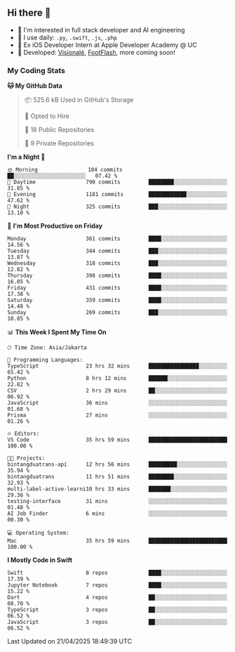 ## Hi there 👋

- 🤖 I'm interested in full stack developer and AI engineering
- 🌱 I use daily: `.py`, `.swift`, `.js`, `.php`
- 🍎 Ex iOS Developer Intern at Apple Developer Academy @ UC
- 🔨 Developed: [Visionalé](https://apps.apple.com/id/app/visional%C3%A9/id6737191146), [FootFlash](https://apps.apple.com/id/app/footflash/id6550905078), more coming soon!

### My Coding Stats

<!--START_SECTION:waka-->
**🐱 My GitHub Data** 

> 📦 525.6 kB Used in GitHub's Storage 
 > 
> 💼 Opted to Hire
 > 
> 📜 18 Public Repositories 
 > 
> 🔑 9 Private Repositories 
 > 
**I'm a Night 🦉** 

```text
🌞 Morning                184 commits         ██░░░░░░░░░░░░░░░░░░░░░░░   07.42 % 
🌆 Daytime                790 commits         ████████░░░░░░░░░░░░░░░░░   31.85 % 
🌃 Evening                1181 commits        ████████████░░░░░░░░░░░░░   47.62 % 
🌙 Night                  325 commits         ███░░░░░░░░░░░░░░░░░░░░░░   13.10 % 
```
📅 **I'm Most Productive on Friday** 

```text
Monday                   361 commits         ████░░░░░░░░░░░░░░░░░░░░░   14.56 % 
Tuesday                  344 commits         ███░░░░░░░░░░░░░░░░░░░░░░   13.87 % 
Wednesday                318 commits         ███░░░░░░░░░░░░░░░░░░░░░░   12.82 % 
Thursday                 398 commits         ████░░░░░░░░░░░░░░░░░░░░░   16.05 % 
Friday                   431 commits         ████░░░░░░░░░░░░░░░░░░░░░   17.38 % 
Saturday                 359 commits         ████░░░░░░░░░░░░░░░░░░░░░   14.48 % 
Sunday                   269 commits         ███░░░░░░░░░░░░░░░░░░░░░░   10.85 % 
```


📊 **This Week I Spent My Time On** 

```text
🕑︎ Time Zone: Asia/Jakarta

💬 Programming Languages: 
TypeScript               23 hrs 32 mins      ████████████████░░░░░░░░░   65.42 % 
Python                   8 hrs 12 mins       ██████░░░░░░░░░░░░░░░░░░░   22.82 % 
CSV                      2 hrs 29 mins       ██░░░░░░░░░░░░░░░░░░░░░░░   06.92 % 
JavaScript               36 mins             ░░░░░░░░░░░░░░░░░░░░░░░░░   01.68 % 
Prisma                   27 mins             ░░░░░░░░░░░░░░░░░░░░░░░░░   01.26 % 

🔥 Editors: 
VS Code                  35 hrs 59 mins      █████████████████████████   100.00 % 

🐱‍💻 Projects: 
bintangduatrans-api      12 hrs 56 mins      █████████░░░░░░░░░░░░░░░░   35.94 % 
bintangduatrans          11 hrs 51 mins      ████████░░░░░░░░░░░░░░░░░   32.93 % 
multi-label-active-learni10 hrs 33 mins      ███████░░░░░░░░░░░░░░░░░░   29.36 % 
testing-interface        31 mins             ░░░░░░░░░░░░░░░░░░░░░░░░░   01.48 % 
AI Job Finder            6 mins              ░░░░░░░░░░░░░░░░░░░░░░░░░   00.30 % 

💻 Operating System: 
Mac                      35 hrs 59 mins      █████████████████████████   100.00 % 
```

**I Mostly Code in Swift** 

```text
Swift                    8 repos             ████░░░░░░░░░░░░░░░░░░░░░   17.39 % 
Jupyter Notebook         7 repos             ████░░░░░░░░░░░░░░░░░░░░░   15.22 % 
Dart                     4 repos             ██░░░░░░░░░░░░░░░░░░░░░░░   08.70 % 
TypeScript               3 repos             ██░░░░░░░░░░░░░░░░░░░░░░░   06.52 % 
JavaScript               3 repos             ██░░░░░░░░░░░░░░░░░░░░░░░   06.52 % 
```




 Last Updated on 21/04/2025 18:49:39 UTC
<!--END_SECTION:waka-->

<!--
**nico-samuelson/nico-samuelson** is a ✨ _special_ ✨ repository because its `README.md` (this file) appears on your GitHub profile.

Here are some ideas to get you started:

- 🔭 I’m currently working on ...
- 🌱 I’m currently learning ...
- 👯 I’m looking to collaborate on ...
- 🤔 I’m looking for help with ...
- 💬 Ask me about ...
- 📫 How to reach me: ...
- 😄 Pronouns: ...
- ⚡ Fun fact: ...
-->
